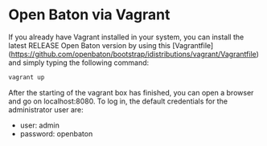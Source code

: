 # Open Baton via Vagrant

If you already have Vagrant installed in your system, you can install the latest RELEASE Open Baton version by using this [Vagrantfile] (https://github.com/openbaton/bootstrap/idistributions/vagrant/Vagrantfile) and simply typing the following command:  

```bash
vagrant up
```

After the starting of the vagrant box has finished, you can open a browser and go on localhost:8080.
To log in, the default credentials for the administrator user are:
* user: admin
* password: openbaton 

